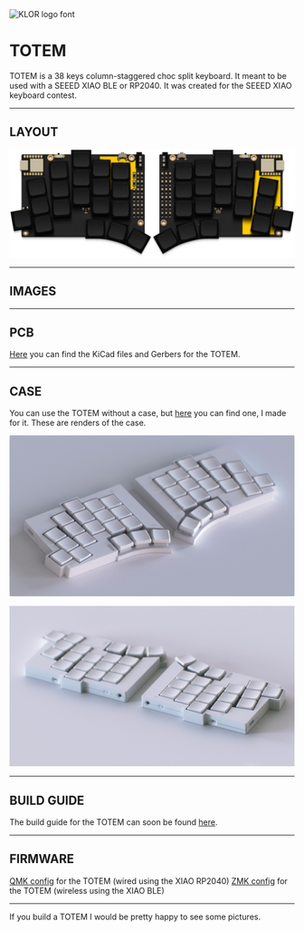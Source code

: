 <picture>
  <source media="(prefers-color-scheme: dark)" srcset="/docs/images/TOTEM_logo_dark.svg">
  <source media="(prefers-color-scheme: light)" srcset="/docs/images/TOTEM_logo_bright.svg">
  <img alt="KLOR logo font" src="/docs/images/klor-font-logo-bright.svg">
</picture>

# TOTEM

TOTEM is a 38 keys column-staggered choc split keyboard. It meant to be used with a SEEED XIAO BLE or RP2040.
It was created for the SEEED XIAO keyboard contest.

***

## LAYOUT

![TOTEM layout](/docs/images/TOTEM_layout.png)

***

## IMAGES


***

## PCB

[Here](/PCB/) you can find the KiCad files and Gerbers for the TOTEM.

***

## CASE

You can use the TOTEM without a case, but [here](/case/) you can find one, I made for it.
These are renders of the case.

![TOTEM clay render](/docs/images/TOTEM_clayrender_01.jpg)

![TOTEM clay render](/docs/images/TOTEM_clayrender_02.jpg)


***

## BUILD GUIDE
  
The build guide for the TOTEM can soon be found [here](/docs/buildguide.md).

***

## FIRMWARE

[QMK config](https://github.com/GEIGEIGEIST/qmk-config-totem) for the TOTEM (wired using the XIAO RP2040)
[ZMK config](https://github.com/GEIGEIGEIST/zmk-config-totem) for the TOTEM (wireless using the XIAO BLE)


***


 If you build a TOTEM I would be pretty happy to see some pictures.
